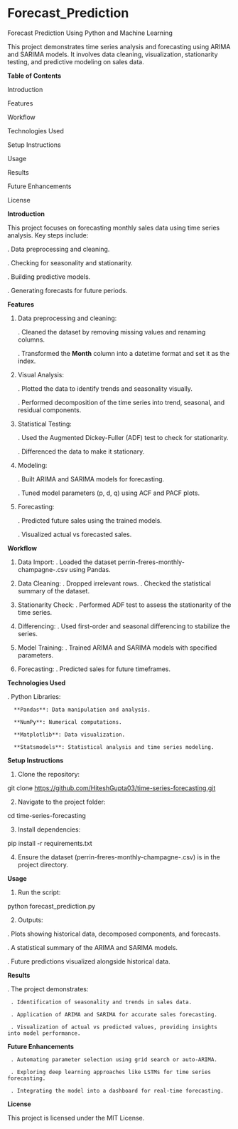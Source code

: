# Forecast_Prediction
Forecast Prediction Using Python and Machine Learning

This project demonstrates time series analysis and forecasting using ARIMA and SARIMA models. 
It involves data cleaning, visualization, stationarity testing, and predictive modeling on sales data.


**Table of Contents**

Introduction

Features

Workflow

Technologies Used

Setup Instructions

Usage

Results

Future Enhancements

License


**Introduction**

This project focuses on forecasting monthly sales data using time series analysis. Key steps include:

.  Data preprocessing and cleaning.

.  Checking for seasonality and stationarity.

.  Building predictive models.

.  Generating forecasts for future periods.


**Features**

1.  Data preprocessing and cleaning:
   
      .   Cleaned the dataset by removing missing values and renaming columns.
    
      .  Transformed the **Month** column into a datetime format and set it as the index.

2.  Visual Analysis:
   
     .  Plotted the data to identify trends and seasonality visually.
    
     . Performed decomposition of the time series into trend, seasonal, and residual components.

3.  Statistical Testing:
   
     .  Used the Augmented Dickey-Fuller (ADF) test to check for stationarity.
    
     . Differenced the data to make it stationary.
    
4.  Modeling:
   
     .  Built ARIMA and SARIMA models for forecasting.
    
     .  Tuned model parameters (p, d, q) using ACF and PACF plots.
    
5.  Forecasting:

     .  Predicted future sales using the trained models.
    
     .  Visualized actual vs forecasted sales.


**Workflow**

1.  Data Import:
     . Loaded the dataset perrin-freres-monthly-champagne-.csv using Pandas.

2.  Data Cleaning:
     . Dropped irrelevant rows.
     . Checked the statistical summary of the dataset.

3.  Stationarity Check:
     . Performed ADF test to assess the stationarity of the time series.

4.  Differencing:
     . Used first-order and seasonal differencing to stabilize the series.

5.  Model Training:
     . Trained ARIMA and SARIMA models with specified parameters.

6.  Forecasting:
     . Predicted sales for future timeframes.


**Technologies Used**

  .  Python Libraries:
  
      **Pandas**: Data manipulation and analysis.
      
      **NumPy**: Numerical computations.
      
      **Matplotlib**: Data visualization.
      
      **Statsmodels**: Statistical analysis and time series modeling.


**Setup Instructions**
1.  Clone the repository:
   
   git clone https://github.com/HiteshGupta03/time-series-forecasting.git

2.  Navigate to the project folder:
   
   cd time-series-forecasting

3.  Install dependencies:
   
   pip install -r requirements.txt

4. Ensure the dataset (perrin-freres-monthly-champagne-.csv) is in the project directory.


**Usage**

1.  Run the script:
   
   python forecast_prediction.py

2.  Outputs:
   
   . Plots showing historical data, decomposed components, and forecasts.
   
   . A statistical summary of the ARIMA and SARIMA models.
   
   . Future predictions visualized alongside historical data.


**Results**

  .  The project demonstrates:

     . Identification of seasonality and trends in sales data.
     
     . Application of ARIMA and SARIMA for accurate sales forecasting.
     
     . Visualization of actual vs predicted values, providing insights into model performance.


**Future Enhancements**

     . Automating parameter selection using grid search or auto-ARIMA.
     
     . Exploring deep learning approaches like LSTMs for time series forecasting.
     
     . Integrating the model into a dashboard for real-time forecasting.



**License**

This project is licensed under the MIT License.





